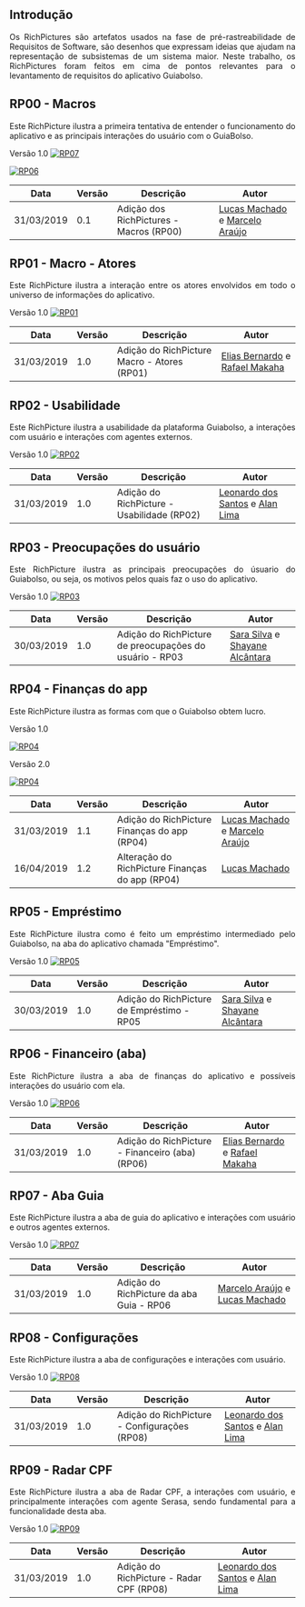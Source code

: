 ## Introdução
<p align="justify">Os RichPictures são artefatos usados na fase de pré-rastreabilidade de Requisitos de Software, são desenhos que expressam ideias que ajudam na representação de subsistemas de um sistema maior. Neste trabalho, os RichPictures foram feitos em cima de pontos relevantes para o levantamento de requisitos do aplicativo Guiabolso.

## RP00 - Macros
<p align="justify">Este RichPicture ilustra a primeira tentativa de entender o funcionamento do aplicativo e as principais interações do usuário com o GuiaBolso.

Versão 1.0
[ ![RP07](./../img/rich_picture_macro_02.jpg) ](./../img/rich_picture_macro_02.jpg)

[ ![RP06](./../img/rich_picture_macro_01.jpg) ](./../img/rich_picture_macro_01.jpg)

| Data | Versão | Descrição | Autor |
|--|--|--|--|
| 31/03/2019 | 0.1 | Adição dos RichPictures - Macros (RP00) | [Lucas Machado](https://github.com/lmmLucasMachado) e [Marcelo Araújo](https://github.com/santosm46) |

## RP01 - Macro - Atores
<p align="justify">Este RichPicture ilustra a interação entre os atores envolvidos em todo o universo de informações do aplicativo.

Versão 1.0
[ ![RP01](./../img/rich_picture_macro_atores.png) ](./../img/rich_picture_macro_atores.png)

| Data | Versão | Descrição | Autor |
|--|--|--|--|
| 31/03/2019 | 1.0 | Adição do RichPicture  Macro - Atores (RP01) | [Elias Bernardo](https://github.com/silvasara) e [Rafael Makaha](https://github.com/rafaelmakaha) |

## RP02 - Usabilidade
<p align="justify">Este RichPicture ilustra a usabilidade da plataforma Guiabolso, a interações com usuário e interações com agentes externos.

Versão 1.0
[ ![RP02](./../img/rich_picture_usabilidade.jpg) ](./../img/rich_picture_usabilidade.jpg)

| Data | Versão | Descrição | Autor |
|--|--|--|--|
| 31/03/2019 | 1.0 | Adição do RichPicture - Usabilidade (RP02) | [Leonardo dos Santos](https://github.com/leossb36) e [Alan Lima](https://github.com/alanrslima) |

## RP03 - Preocupações do usuário
<p align="justify">Este RichPicture ilustra as principais preocupações do úsuario do Guiabolso, ou seja, os motivos pelos quais faz o uso do aplicativo.

Versão 1.0
[ ![RP03](./../img/rich_picture_preocupacoes.png) ](./../img/rich_picture_preocupacoes.png)

| Data | Versão | Descrição | Autor |
|--|--|--|--|
| 30/03/2019 | 1.0 | Adição do RichPicture de preocupações do usuário - RP03| [Sara Silva](https://github.com/silvasara) e [Shayane Alcântara](https://github.com/shayanealcantara) |    

## RP04 - Finanças do app
<p align="justify">Este RichPicture ilustra as formas com que o Guiabolso obtem lucro.

Versão 1.0

[ ![RP04](./../img/rich_picture_financas_do_app.png) ](./../img/rich_picture_financas_do_app.png)

Versão 2.0

[ ![RP04](./../img/rich_picture_financas_do_app_2.png) ](./../img/rich_picture_financas_do_app.png)

| Data | Versão | Descrição | Autor |
|--|--|--|--|
| 31/03/2019 | 1.1 | Adição do RichPicture Finanças do app (RP04)| [Lucas Machado](https://github.com/lmmLucasMachado)  e [Marcelo Araújo](https://github.com/santosm46) |
| 16/04/2019 | 1.2 | Alteração do RichPicture Finanças do app (RP04)| [Lucas Machado](https://github.com/lmmLucasMachado)|

## RP05 - Empréstimo
<p align="justify">Este RichPicture ilustra como é feito um empréstimo intermediado pelo Guiabolso, na aba do aplicativo chamada "Empréstimo".

Versão 1.0
[ ![RP05](./../img/rich_picture_emprestimos.png) ](./../img/rich_picture_emprestimos.png)

| Data | Versão | Descrição | Autor |
|--|--|--|--|
| 30/03/2019 | 1.0 | Adição do RichPicture de Empréstimo - RP05| [Sara Silva](https://github.com/silvasara) e [Shayane Alcântara](https://github.com/shayanealcantara) |

## RP06 - Financeiro (aba)
<p align="justify">Este RichPicture ilustra a aba de finanças do aplicativo e possíveis interações do usuário com ela.

Versão 1.0
[ ![RP06](./../img/rich_picture_financas.png) ](./../img/rich_picture_financas.png)

| Data | Versão | Descrição | Autor |
|--|--|--|--|
| 31/03/2019 | 1.0 | Adição do RichPicture - Financeiro (aba) (RP06)| [Elias Bernardo](https://github.com/silvasara) e [Rafael Makaha](https://github.com/rafaelmakaha) |

## RP07 - Aba Guia
<p align="justify">Este RichPicture ilustra a aba de guia do aplicativo e interações com usuário e outros agentes externos.

Versão 1.0
[ ![RP07](./../img/rich_picture_guia.png) ](./../img/rich_picture_guia.png)

| Data | Versão | Descrição | Autor |
|--|--|--|--|
| 31/03/2019 | 1.0 | Adição do RichPicture da aba Guia - RP06| [Marcelo Araújo](https://github.com/santosm46) e [Lucas Machado](https://github.com/lmmLucasMachado) |

## RP08 - Configurações
<p align="justify">Este RichPicture ilustra a aba de configurações e interações com usuário.

Versão 1.0
[ ![RP08](./../img/rich_picture_configuracao.jpg) ](./../img/rich_picture_configuracao.jpg)

| Data | Versão | Descrição | Autor |
|--|--|--|--|
| 31/03/2019 | 1.0 | Adição do RichPicture - Configurações (RP08) | [Leonardo dos Santos](https://github.com/leossb36) e [Alan Lima](https://github.com/alanrslima) |

## RP09 - Radar CPF
<p align="justify">Este RichPicture ilustra a aba de Radar CPF, a interações com usuário, e principalmente interações com agente Serasa, sendo fundamental para a funcionalidade desta aba.

Versão 1.0
[ ![RP09](./../img/rich_picture_radar_cpf.jpg) ](./../img/rich_picture_radar_cpf.jpg)

| Data | Versão | Descrição | Autor |
|--|--|--|--|
| 31/03/2019 | 1.0| Adição do RichPicture - Radar CPF (RP08)| [Leonardo dos Santos](https://github.com/leossb36) e [Alan Lima](https://github.com/alanrslima) |
